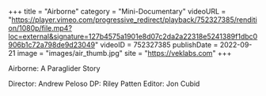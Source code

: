 +++
title = "Airborne"
category = "Mini-Documentary"
videoURL = "https://player.vimeo.com/progressive_redirect/playback/752327385/rendition/1080p/file.mp4?loc=external&signature=127b4575a1901e8d07c2da2a22318e5241389f1dbc0906b1c72a798de9d23049"
videoID = 752327385
publishDate = 2022-09-21
image = "images/air_thumb.jpg"
site = "https://veklabs.com"
+++

Airborne: A Paraglider Story

Director: Andrew Peloso
DP: Riley Patten
Editor: Jon Cubid
